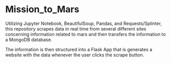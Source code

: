 # Mission_to_Mars
Utilizing Jupyter Notebook, BeautifulSoup, Pandas, and Requests/Splinter, this repository scrapes data in real time from several different sites concerning information related to mars and then transfers the information to a MongoDB database.

The information is then structured into a Flask App that is generates a website with the data whenever the user clicks the scrape button.
